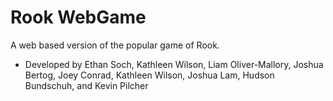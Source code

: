 Rook WebGame
=============

A web based version of the popular game of Rook. 

- Developed by Ethan Soch, Kathleen Wilson, Liam Oliver-Mallory, Joshua Bertog, Joey Conrad, Kathleen Wilson, Joshua Lam, Hudson Bundschuh, and Kevin Pilcher
